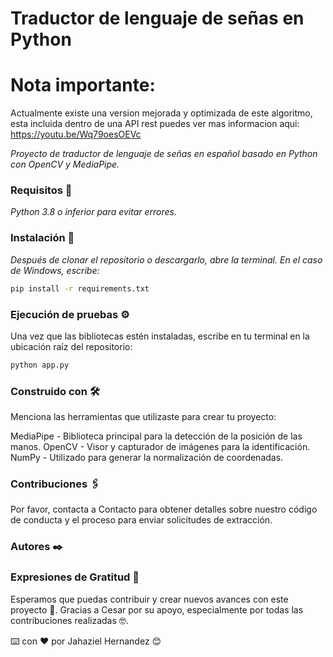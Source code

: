 # Traductor de lenguaje de señas en Python
# Nota importante: 
Actualmente existe una version mejorada y optimizada de este algoritmo, esta incluida dentro de una API rest puedes ver mas informacion aqui:
https://youtu.be/Wq79oesOEVc

_Proyecto de traductor de lenguaje de señas en español basado en Python con OpenCV y MediaPipe._

### Requisitos 🔧

_Python 3.8 o inferior para evitar errores._

### Instalación 🔧

_Después de clonar el repositorio o descargarlo, abre la terminal. En el caso de Windows, escribe:_

```bash
pip install -r requirements.txt
```

### Ejecución de pruebas ⚙️
Una vez que las bibliotecas estén instaladas, escribe en tu terminal en la ubicación raíz del repositorio:

```bash
python app.py
```

### Construido con 🛠️
Menciona las herramientas que utilizaste para crear tu proyecto:

MediaPipe - Biblioteca principal para la detección de la posición de las manos.
OpenCV - Visor y capturador de imágenes para la identificación.
NumPy - Utilizado para generar la normalización de coordenadas.
### Contribuciones 🖇️
Por favor, contacta a Contacto para obtener detalles sobre nuestro código de conducta y el proceso para enviar solicitudes de extracción.

### Autores ✒️


### Expresiones de Gratitud 🎁
Esperamos que puedas contribuir y crear nuevos avances con este proyecto 📢.
Gracias a Cesar por su apoyo, especialmente por todas las contribuciones realizadas 🤓.

⌨️ con ❤️ por Jahaziel Hernandez 😊
